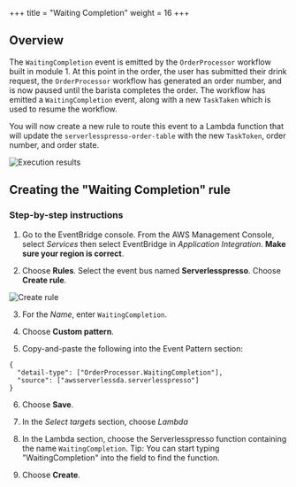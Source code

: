 +++
title = "Waiting Completion"
weight = 16
+++
## Overview

The `WaitingCompletion` event is emitted by the `OrderProcessor` workflow built in module 1. At this point in the order, the user has submitted their drink request, the `OrderProcessor` workflow has generated an order number, and is now paused until the barista completes the order. The workflow has emitted a `WaitingCompletion` event, along with a new `TaskTaken` which is used to resume the workflow.

You will now create a new rule to route this event to a Lambda function that will update the `serverlesspresso-order-table` with the new `TaskToken`, order number, and order state.

![Execution results](../images/se-mod2-WaitingCompletion1.png)

## Creating the "Waiting Completion" rule
### Step-by-step instructions ##

1. Go to the EventBridge console. From the AWS Management Console, select *Services* then select EventBridge in *Application Integration*. **Make sure your region is correct**.

2. Choose **Rules**. Select the event bus named **Serverlesspresso**. Choose **Create rule**.

![Create rule](../images/se-mod2-logAll10.png)

3. For the *Name*, enter `WaitingCompletion`.

4. Choose **Custom pattern**.

5. Copy-and-paste the following into the Event Pattern section:
```
{
  "detail-type": ["OrderProcessor.WaitingCompletion"],
  "source": ["awsserverlessda.serverlesspresso"]
}
```

6. Choose **Save**.

7. In the *Select targets* section, choose *Lambda*

8. In the Lambda section, choose the Serverlesspresso function containing the name `WaitingCompletion`. Tip: You can start typing "WaitingCompletion" into the field to find the function.

9. Choose **Create**.
